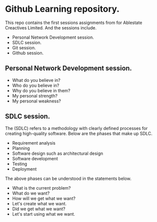 # Github Learning repository.

This repo contains the first sessions assignments from for Ablestate Creactives Limited. And the sessions include.
- Personal Network Development session.
- SDLC session.
- Git session.
- Github session.

## Personal Network Development session.
- What do you believe in?
- Who do you believe in?
- Why do you believe in them?
- My personal strength?
- My personal weakness?

## SDLC session.
The (SDLC) refers to a methodology with clearly defined processes for creating high-quality software.
Below are the phases that make up SDLC.

- Requirement analysis
- Planning
- Software design such as architectural design
- Software development
- Testing
- Deployment

The above phases can be understood in the statements below.
- What is the current problem?
- What do we want?
- How will we get what we want?
- Let's create what we want.
- Did we get what we want?
- Let's start using what we want.
